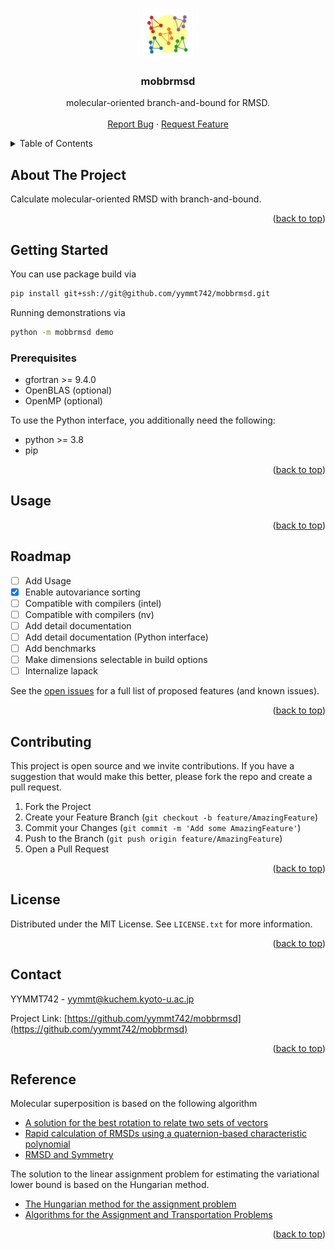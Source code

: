 <!-- Improved compatibility of back to top link: See: https://github.com/othneildrew/Best-README-Template/pull/73 -->
<a name="readme-top"></a>


<!-- PROJECT LOGO -->
<br />
<div align="center">
  <a href="https://github.com/yymmt742/mobbrmsd">
    <img src="images/logo.png" alt="Logo" width="80" height="80">
  </a>

<h3 align="center">mobbrmsd</h3>

  <p align="center">
    molecular-oriented branch-and-bound for RMSD.
    <br />
<!--
    <a href="https://github.com/yymmt742/mobbrmsd"><strong>Explore the docs »</strong></a>
    <br />
-->
    <br />
    <a href="https://github.com/yymmt742/mobbrmsd/issues/new?labels=bug&template=bug-report---.md">Report Bug</a>
    ·
    <a href="https://github.com/yymmt742/mobbrmsd/issues/new?labels=enhancement&template=feature-request---.md">Request Feature</a>
  </p>
</div>


<!-- TABLE OF CONTENTS -->
<details>
  <summary>Table of Contents</summary>
  <ol>
    <li>
      <a href="#about-the-project">About The Project</a>
    </li>
    <li>
      <a href="#getting-started">Getting Started</a>
      <ul>
        <li><a href="#prerequisites">Prerequisites</a></li>
        <li><a href="#installation">Installation</a></li>
      </ul>
    </li>
    <li><a href="#usage">Usage</a></li>
    <li><a href="#roadmap">Roadmap</a></li>
    <li><a href="#contributing">Contributing</a></li>
    <li><a href="#license">License</a></li>
    <li><a href="#contact">Contact</a></li>
    <li><a href="#Reference">Reference</a></li>
  </ol>
</details>



<!-- ABOUT THE PROJECT -->
## About The Project

Calculate molecular-oriented RMSD with branch-and-bound.

<!--
[![CI](https://github.com/yymmt742/mobbrmsd/actions/workflows/ci.yml/badge.svg)](https://github.com/yymmt742/mobbrmsd/actions/workflows/ci.yml)
-->

<p align="right">(<a href="#readme-top">back to top</a>)</p>

<!-- GETTING STARTED -->
## Getting Started

   You can use package build via
   ```sh
   pip install git+ssh://git@github.com/yymmt742/mobbrmsd.git
   ```

   Running demonstrations via
   ```sh
   python -m mobbrmsd demo
   ```

### Prerequisites

* gfortran >= 9.4.0
* OpenBLAS (optional)
* OpenMP (optional)

To use the Python interface, you additionally need the following:
* python >= 3.8
* pip

<p align="right">(<a href="#readme-top">back to top</a>)</p>

<!-- USAGE EXAMPLES -->
## Usage

<p align="right">(<a href="#readme-top">back to top</a>)</p>

<!-- ROADMAP -->
## Roadmap

- [ ] Add Usage
- [x] Enable autovariance sorting
- [ ] Compatible with compilers (intel)
- [ ] Compatible with compilers (nv)
- [ ] Add detail documentation
- [ ] Add detail documentation (Python interface)
- [ ] Add benchmarks
- [ ] Make dimensions selectable in build options
- [ ] Internalize lapack

See the [open issues](https://github.com/yymmt742/mobbrmsd/issues) for a full list of proposed features (and known issues).

<p align="right">(<a href="#readme-top">back to top</a>)</p>

<!-- CONTRIBUTING -->
## Contributing

This project is open source and we invite contributions.
If you have a suggestion that would make this better,
please fork the repo and create a pull request.

1. Fork the Project
2. Create your Feature Branch (`git checkout -b feature/AmazingFeature`)
3. Commit your Changes (`git commit -m 'Add some AmazingFeature'`)
4. Push to the Branch (`git push origin feature/AmazingFeature`)
5. Open a Pull Request

<p align="right">(<a href="#readme-top">back to top</a>)</p>

<!-- LICENSE -->
## License

Distributed under the MIT License.
See `LICENSE.txt` for more information.

<p align="right">(<a href="#readme-top">back to top</a>)</p>

<!-- CONTACT -->
## Contact

YYMMT742 - yymmt@kuchem.kyoto-u.ac.jp

Project Link: [https://github.com/yymmt742/mobbrmsd](https://github.com/yymmt742/mobbrmsd)

<p align="right">(<a href="#readme-top">back to top</a>)</p>

<!-- Reference -->
## Reference

Molecular superposition is based on the following algorithm

* [A solution for the best rotation to relate two sets of vectors](https://scripts.iucr.org/cgi-bin/paper?S0567739476001873)
* [Rapid calculation of RMSDs using a quaternion-based characteristic polynomial](https://scripts.iucr.org/cgi-bin/paper?S0108767305015266)
* [RMSD and Symmetry](https://onlinelibrary.wiley.com/doi/10.1002/jcc.25802)

The solution to the linear assignment problem for estimating the variational lower bound is based on the Hungarian method.

* [The Hungarian method for the assignment problem](https://onlinelibrary.wiley.com/doi/10.1002/nav.3800020109)
* [Algorithms for the Assignment and Transportation Problems](http://www.jstor.org/stable/2098689)


<p align="right">(<a href="#readme-top">back to top</a>)</p>

<!-- MARKDOWN LINKS & IMAGES -->
<!-- https://www.markdownguide.org/basic-syntax/#reference-style-links -->

